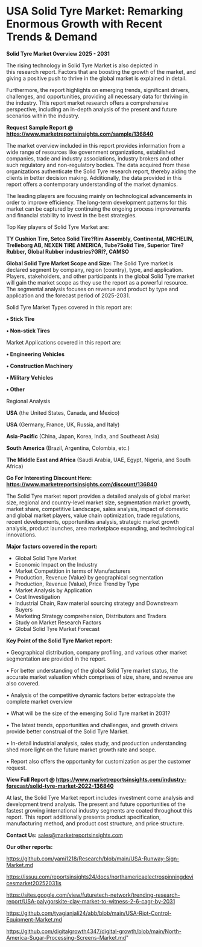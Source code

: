 # USA Solid Tyre Market: Remarking Enormous Growth with Recent Trends & Demand

<Strong> Solid Tyre Market Overview 2025 - 2031</strong>

The rising technology in Solid Tyre Market is also depicted in this research report. Factors that are boosting the growth of the market, and giving a positive push to thrive in the global market is explained in detail.

Furthermore, the report highlights on emerging trends, significant drivers, challenges, and opportunities, providing all necessary data for thriving in the industry. This report market research offers a comprehensive perspective, including an in-depth analysis of the present and future scenarios within the industry.

<strong>Request Sample Report @ <a href=https://www.marketreportsinsights.com/sample/136840>https://www.marketreportsinsights.com/sample/136840</a></strong>

The market overview included in this report provides information from a wide range of resources like government organizations, established companies, trade and industry associations, industry brokers and other such regulatory and non-regulatory bodies. The data acquired from these organizations authenticate the Solid Tyre research report, thereby aiding the clients in better decision making. Additionally, the data provided in this report offers a contemporary understanding of the market dynamics.

The leading players are focusing mainly on technological advancements in order to improve efficiency. The long-term development patterns for this market can be captured by continuing the ongoing process improvements and financial stability to invest in the best strategies.

Top Key players of Solid Tyre Market are:

<strong>TY Cushion Tire, Setco Solid Tire?Rim Assembly, Continental, MICHELIN, Trelleborg AB, NEXEN TIRE AMERICA, Tube?Solid Tire, Superior Tire?Rubber, Global Rubber industries?GRI?, CAMSO</strong>

<strong><b>Global Solid Tyre Market Scope and Size:</b></strong>
The Solid Tyre market is declared segment by company, region (country), type, and application. Players, stakeholders, and other participants in the global Solid Tyre market will gain the market scope as they use the report as a powerful resource. The segmental analysis focuses on revenue and product by type and application and the forecast period of 2025-2031.

Solid Tyre Market Types covered in this report are:

<strong>• Stick Tire

• Non-stick Tires</strong>

Market Applications covered in this report are:

<strong>• Engineering Vehicles

• Construction Machinery

• Military Vehicles

• Other</strong> 

Regional Analysis

<strong>USA</strong> (the United States, Canada, and Mexico)

<strong>USA</strong> (Germany, France, UK, Russia, and Italy)

<strong>Asia-Pacific</strong> (China, Japan, Korea, India, and Southeast Asia)

<strong>South America</strong> (Brazil, Argentina, Colombia, etc.)

<strong>The Middle East and Africa</strong> (Saudi Arabia, UAE, Egypt, Nigeria, and South Africa)

<strong>Go For Interesting Discount Here: <a href=https://www.marketreportsinsights.com/discount/136840>https://www.marketreportsinsights.com/discount/136840</a></strong>

The Solid Tyre market report provides a detailed analysis of global market size, regional and country-level market size, segmentation market growth, market share, competitive Landscape, sales analysis, impact of domestic and global market players, value chain optimization, trade regulations, recent developments, opportunities analysis, strategic market growth analysis, product launches, area marketplace expanding, and technological innovations.

<strong><b>Major factors covered in the report:</b></strong>
<ul>
  <li>Global Solid Tyre Market </li>
  <li>Economic Impact on the Industry</li>
  <li>Market Competition in terms of Manufacturers</li>
  <li>Production, Revenue (Value) by geographical segmentation</li>
  <li>Production, Revenue (Value), Price Trend by Type</li>
  <li>Market Analysis by Application</li>
  <li>Cost Investigation</li>
  <li>Industrial Chain, Raw material sourcing strategy and Downstream Buyers</li>
  <li>Marketing Strategy comprehension, Distributors and Traders</li>
  <li>Study on Market Research Factors</li>
  <li>Global Solid Tyre Market Forecast</li>
</ul>

<strong><b>Key Point of the Solid Tyre Market report:</b></strong>

• Geographical distribution, company profiling, and various other market segmentation are provided in the report.

• For better understanding of the global Solid Tyre market status, the accurate market valuation which comprises of size, share, and revenue are also covered.

• Analysis of the competitive dynamic factors better extrapolate the complete market overview

• What will be the size of the emerging Solid Tyre market in 2031?

• The latest trends, opportunities and challenges, and growth drivers provide better construal of the Solid Tyre Market.

• In-detail industrial analysis, sales study, and production understanding shed more light on the future market growth rate and scope.

• Report also offers the opportunity for customization as per the customer request.

<strong><b>View Full Report @ <a href=https://www.marketreportsinsights.com/industry-forecast/solid-tyre-market-2022-136840>https://www.marketreportsinsights.com/industry-forecast/solid-tyre-market-2022-136840</a></b></strong>


At last, the Solid Tyre Market report includes investment come analysis and development trend analysis. The present and future opportunities of the fastest growing international industry segments are coated throughout this report. This report additionally presents product specification, manufacturing method, and product cost structure, and price structure.

<strong>Contact Us:</strong>
sales@marketreportsinsights.com

<strong>Our other reports:</strong>

<a href=https://github.com/yami1218/Research/blob/main/USA-Runway-Sign-Market.md>https://github.com/yami1218/Research/blob/main/USA-Runway-Sign-Market.md</a>

<a href=https://issuu.com/reportsinsights24/docs/northamericaelectrospinningdevicesmarket20252031is>https://issuu.com/reportsinsights24/docs/northamericaelectrospinningdevicesmarket20252031is</a>

<a href=https://sites.google.com/view/futuretech-network/trending-research-report/USA-palygorskite-clay-market-to-witness-2-6-cagr-by-2031>https://sites.google.com/view/futuretech-network/trending-research-report/USA-palygorskite-clay-market-to-witness-2-6-cagr-by-2031</a>

<a href=https://github.com/tyagianjali24/abb/blob/main/USA-Riot-Control-Equipment-Market.md>https://github.com/tyagianjali24/abb/blob/main/USA-Riot-Control-Equipment-Market.md</a>

<a href=https://github.com/digitalgrowth4347/digital-growth/blob/main/North-America-Sugar-Processing-Screens-Market.md>https://github.com/digitalgrowth4347/digital-growth/blob/main/North-America-Sugar-Processing-Screens-Market.md</a>"
